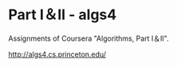 # Part I＆II - algs4
Assignments of Coursera "Algorithms, Part I＆II".

<http://algs4.cs.princeton.edu/>